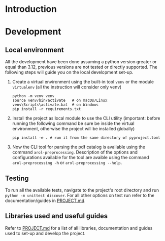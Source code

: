 # Introduction

# Development

## Local environment
All the development have been done assuming a python version greater or equal than 3.12, previous versions are not tested or directly supported.
The following steps will guide you on the local development set-up.

1. Create a virtual environment using the built-in tool ```venv``` or the module ```virtualenv``` (all the instruction will consider only venv)
    ```
    python -m venv venv
    source venv/bin/activate   # on macOs/Linux
    venv\Scripts\activate.bat  # on Windows
    pip install -r requirements.txt
    ```
2. Install the project as local module to use the CLI utility (important: before running the following command be sure be inside the virtual environment, otherwise the project will be installed globally)
    ```
    pip install -e . # run it from the same directory of pyproject.toml
    ```
3. Now the CLI tool for parsing the pdf catalog is available using the command ```arol-preprocessing```. Description of the options and configurations available for the tool are avaible using the command ```arol-preprocessing -h``` or ```arol-preprocessing --help```.

## Testing
To run all the available tests, navigate to the project's root directory and run ```python -m unittest discover```. For all other options on test run refer to the documentation/guides in [PROJECT.md](PROJECT.md).

## Libraries used and useful guides
Refer to [PROJECT.md](PROJECT.md) for a list of all libraries, documentation and guides used to set-up and develop the project.